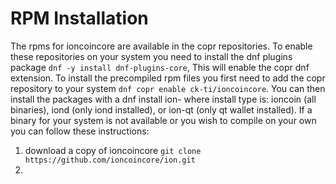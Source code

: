 RPM Installation
================
The rpms for ioncoincore are available in the copr repositories.  To enable these repositories on your system you need to install the dnf plugins package `dnf -y install dnf-plugins-core`, This will enable the copr dnf extension.  To install the precompiled rpm files you first need to add the copr repository to your system `dnf copr enable ck-ti/ioncoincore`. You can then install the packages with a dnf install ion-<install type> where install type is: ioncoin (all binaries), iond (only iond installed), or ion-qt (only qt wallet installed).
If a binary for your system is not available or you wish to compile on your own you can follow these instructions:
1) download a copy of ioncoincore `git clone https://github.com/ioncoincore/ion.git`
2)

